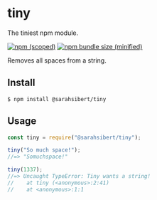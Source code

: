 # tiny
The tiniest npm module.

[![npm (scoped)](https://img.shields.io/npm/v/@sarahsibert/tiny.svg)](https://www.npmjs.com/package/@sarahsibert/tiny)
[![npm bundle size (minified)](https://img.shields.io/bundlephobia/min/@sarahsibert/tiny.svg)](https://www.npmjs.com/package/@sarahsibert/tiny)

Removes all spaces from a string.

## Install

```
$ npm install @sarahsibert/tiny
```

## Usage

```js
const tiny = require("@sarahsibert/tiny");

tiny("So much space!");
//=> "Somuchspace!"

tiny(1337);
//=> Uncaught TypeError: Tiny wants a string!
//    at tiny (<anonymous>:2:41)
//    at <anonymous>:1:1
```
